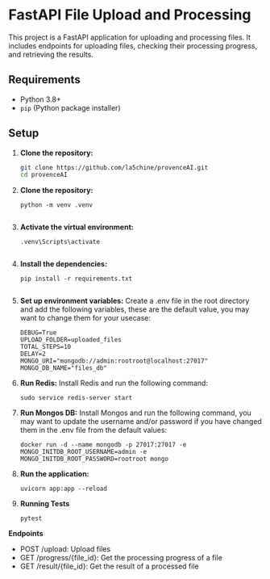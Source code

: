 # FastAPI File Upload and Processing

This project is a FastAPI application for uploading and processing files. It includes endpoints for uploading files, checking their processing progress, and retrieving the results.

## Requirements

- Python 3.8+
- `pip` (Python package installer)

## Setup

1. **Clone the repository:**

   ```sh
   git clone https://github.com/la5chine/provenceAI.git
   cd provenceAI


2. **Clone the repository:**
    ```
    python -m venv .venv


3. **Activate the virtual environment:**
    ```
    .venv\Scripts\activate


4. **Install the dependencies:**
    ```
    pip install -r requirements.txt


5. **Set up environment variables:**
Create a .env file in the root directory and add the following variables, these are the default value, you may want to change them for your usecase:
    ```
    DEBUG=True
    UPLOAD_FOLDER=uploaded_files
    TOTAL_STEPS=10
    DELAY=2
    MONGO_URI="mongodb://admin:rootroot@localhost:27017"
    MONGO_DB_NAME="files_db"

6. **Run Redis:**
Install Redis and run the following command:
    ```
    sudo service redis-server start

7. **Run Mongos DB:**
Install Mongos and run the following command, you may want to update the username and/or password if you have changed them in the .env file from the default values:
    ```
    docker run -d --name mongodb -p 27017:27017 -e MONGO_INITDB_ROOT_USERNAME=admin -e MONGO_INITDB_ROOT_PASSWORD=rootroot mongo

8. **Run the application:**
    ```
    uvicorn app:app --reload

9. **Running Tests**
    ```
    pytest

**Endpoints**
- POST /upload: Upload files
- GET /progress/{file_id}: Get the processing progress of a file
- GET /result/{file_id}: Get the result of a processed file